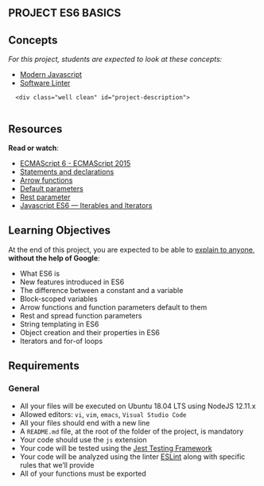 ## PROJECT ES6 BASICS


<h2>Concepts</h2>

  <div class="panel panel-default">
    <div class="panel-body">
      <p>
        <em>For this project, students are expected to look at these concepts:</em>
      </p>

<ul>
          <li>
            <a href="/concepts/541">Modern Javascript</a>
          </li>
          <li>
            <a href="/concepts/542">Software Linter</a>
          </li>
      </ul>
    </div>
  </div>


      <div class="well clean" id="project-description">
  <p><img src="https://holbertonintranet.s3.amazonaws.com/uploads/medias/2019/12/08806026ef621f900121.png?X-Amz-Algorithm=AWS4-HMAC-SHA256&X-Amz-Credential=AKIARDDGGGOU5BHMTQX4%2F20220412%2Fus-east-1%2Fs3%2Faws4_request&X-Amz-Date=20220412T013402Z&X-Amz-Expires=86400&X-Amz-SignedHeaders=host&X-Amz-Signature=e245b61998eabcd2d8f5b9550e1dc0a624c46ee2dbb0cb2f4b928e084c754df8" alt="" style="" /></p>

<h2>Resources</h2>

<p><strong>Read or watch</strong>:</p>

<ul>
<li><a href="/rltoken/TCja4539uK-aM7PeJO7b3g" title="ECMAScript 6 - ECMAScript 2015" target="_blank">ECMAScript 6 - ECMAScript 2015</a></li>
<li><a href="/rltoken/WhZFQkTl7jjHKbolvKMWPQ" title="Statements and declarations" target="_blank">Statements and declarations</a></li>
<li><a href="/rltoken/aOgghxMow79j1NxlaQ6T9g" title="Arrow functions" target="_blank">Arrow functions</a></li>
<li><a href="/rltoken/5DcDBQM8iItIZFFlVtehTQ" title="Default parameters" target="_blank">Default parameters</a></li>
<li><a href="/rltoken/e-bvzp0l6c0-dpHMF8zznw" title="Rest parameter" target="_blank">Rest parameter</a></li>
<li><a href="/rltoken/z0_aGdypFU_m1QQ1hF7lnw" title="Javascript ES6 — Iterables and Iterators" target="_blank">Javascript ES6 — Iterables and Iterators</a></li>
</ul>

<h2>Learning Objectives</h2>

<p>At the end of this project, you are expected to be able to <a href="/rltoken/qFzierDzocizeNITduMGwQ" title="explain to anyone" target="_blank">explain to anyone</a>, <strong>without the help of Google</strong>:</p>

<ul>
<li>What ES6 is</li>
<li>New features introduced in ES6</li>
<li>The difference between a constant and a variable</li>
<li>Block-scoped variables</li>
<li>Arrow functions and function parameters default to them</li>
<li>Rest and spread function parameters</li>
<li>String templating in ES6</li>
<li>Object creation and their properties in ES6</li>
<li>Iterators and for-of loops</li>
</ul>

<h2>Requirements</h2>

<h3>General</h3>

<ul>
<li>All your files will be executed on Ubuntu 18.04 LTS using NodeJS 12.11.x</li>
<li>Allowed editors: <code>vi</code>, <code>vim</code>, <code>emacs</code>, <code>Visual Studio Code</code></li>
<li>All your files should end with a new line</li>
<li>A <code>README.md</code> file, at the root of the folder of the project, is mandatory</li>
<li>Your code should use the <code>js</code> extension</li>
<li>Your code will be tested using the <a href="/rltoken/-vHHhukhYFxZrd1G0uD3dw" title="Jest Testing Framework" target="_blank">Jest Testing Framework</a></li>
<li>Your code will be analyzed using the linter <a href="/rltoken/SXR8c_xOD3tm6NcBkk09dQ" title="ESLint" target="_blank">ESLint</a> along with specific rules that we&rsquo;ll provide</li>
<li>All of your functions must be exported</li>
</ul>